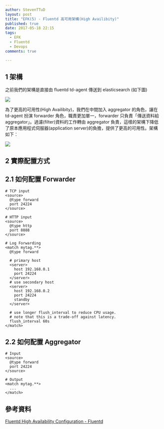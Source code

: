 ```yaml
---
author: StevenTTuD
layout: post
title: "EFK(5) - Fluentd 高可用架構(High Availibity)"
published: true
date: 2017-05-18 22:15
tags:
  - EFK
  - Fluentd
  - Devops
comments: true

---
```


## 1 架構

之前我們的架構是直接由 fluentd td-agent 傳送到 elasticsearch (如下圖)

![](https://lh3.googleusercontent.com/-Fw9_PcnHOB4/WSKUWe9olJI/AAAAAAAAKyI/H2z06ueuQYsPC6SxezL40tdTQS1jaME6gCHM/I/14943188485356.jpg)

為了更高的可用性(High Availibity)，我們在中間加入 aggregator 的角色，讓在 td-agent 扮演 forwarder 角色，職責更加單一，forwarder 只負責「傳送資料給 aggregator」。過濾(filter)資料的工作轉由 aggregator 負責，這樣的架構下降低了原本應用程式伺服器(application server)的負擔，提供了更高的可用性。架構如下：

![](https://lh3.googleusercontent.com/-xndXkgeo0mg/WSKUWpAiPKI/AAAAAAAAKyM/jX3_xCaRC3YMEURD4kCgBmCdi0rjcGw3QCHM/I/14943830727801.jpg)

## 2 實際配置方式

## 2.1 如何配置 Forwarder

```
# TCP input
<source>
  @type forward
  port 24224
</source>

# HTTP input
<source>
  @type http
  port 8888
</source>

# Log Forwarding
<match mytag.**>
  @type forward

  # primary host
  <server>
    host 192.168.0.1
    port 24224
  </server>
  # use secondary host
  <server>
    host 192.168.0.2
    port 24224
    standby
  </server>

  # use longer flush_interval to reduce CPU usage.
  # note that this is a trade-off against latency.
  flush_interval 60s
</match>
```

## 2.2 如何配置 Aggregator

```
# Input
<source>
  @type forward
  port 24224
</source>

# Output
<match mytag.**>
  ...
</match>
```

## 參考資料

[Fluentd High Availability Configuration - Fluentd](http://docs.fluentd.org/v0.12/articles/high-availability#network-topology)
